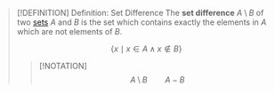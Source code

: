 >[!DEFINITION] Definition: Set Difference
>The **set difference** $A \setminus B$ of two [sets](../Set.md) $A$ and $B$ is the set which contains exactly the elements in $A$ which are not elements of $B$.
>
>$$\{x \mid x \in A \land x \notin B\}$$
>
>>[!NOTATION]
>>$$A \setminus B \qquad A - B$$